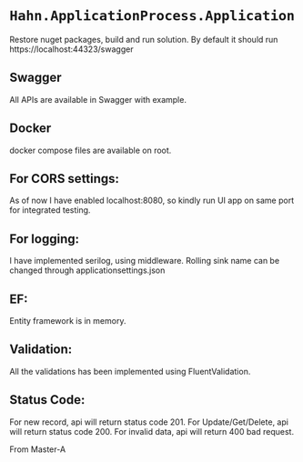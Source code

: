 # `Hahn.ApplicationProcess.Application`

Restore nuget packages, build and run solution.
By default it should run https://localhost:44323/swagger

## Swagger
All APIs are available in Swagger with example.

## Docker
docker compose files are available on root.

## For CORS settings:
As of now I have enabled localhost:8080, so kindly run UI app on same port for integrated testing.

## For logging:
I have implemented serilog, using middleware. Rolling sink name can be changed through applicationsettings.json

## EF:
Entity framework is in memory.

## Validation:
All the validations has been implemented using FluentValidation.

## Status Code:
For new record, api will return status code 201.
For Update/Get/Delete, api will return status code 200.
For invalid data, api will return 400 bad request.

From Master-A
